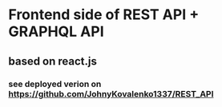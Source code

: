 # Frontend side of REST API + GRAPHQL API
## based on react.js
### see deployed verion on https://github.com/JohnyKovalenko1337/REST_API
